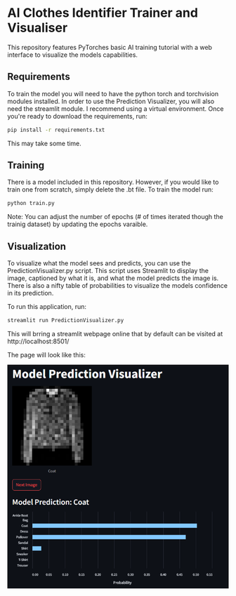 # AI Clothes Identifier Trainer and Visualiser
This repository features PyTorches basic AI training tutorial with a web interface to visualize the models capabilities. 
## Requirements
To train the model you will need to have the python torch and torchvision modules installed. In order to use the Prediction Visualizer, you will also need the streamlit module. I recommend using a virtual environment. Once you're ready to download the requirements, run:
```bash
pip install -r requirements.txt
```
This may take some time.
## Training
There is a model included in this repository. However, if you would like to train one from scratch, simply delete the .bt file. To train the model run:
```bash
python train.py
```
Note: You can adjust the number of epochs (# of times iterated though the trainig dataset) by updating the epochs varaible.
## Visualization
To visualize what the model sees and predicts, you can use the PredictionVisualizer.py script. This script uses Streamlit to display the image, captioned by what it is, and what the model predicts the image is. There is also a nifty table of probabilities to visualize the models confidence in its prediction.

To run this application, run:
```bash
streamlit run PredictionVisualizer.py
```
This will brring a streamlit webpage online that by default can be visited at http://localhost:8501/

The page will look like this:

![Visualizer](./img/Visualizer.png)
